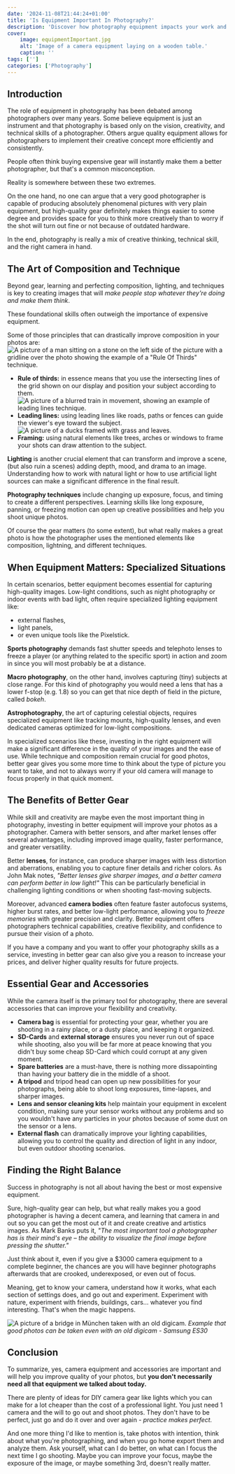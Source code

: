 ```yaml
---
date: '2024-11-08T21:44:24+01:00'
title: 'Is Equipment Important In Photography?'
description: 'Discover how photography equipment impacts your work and if it’s crucial for capturing great images.'
cover:
    image: equipmentImportant.jpg
    alt: 'Image of a camera equipment laying on a wooden table.'
    caption: ''
tags: ['']
categories: ['Photography']
---
```


## Introduction
The role of equipment in photography has been debated among photographers over many years. Some believe equipment is just an instrument and that photography is based only on the vision, creativity, and technical skills of a photographer. Others argue quality equipment allows for photographers to implement their creative concept more efficiently and consistently. 

People often think buying expensive gear will instantly make them a better photographer, but that's a common misconception.

Reality is somewhere between these two extremes. 

On the one hand, no one can argue that a very good photographer is capable of producing absolutely phenomenal pictures with very plain equipment, but high-quality gear definitely makes things easier to some degree and provides space for you to think more creatively than to worry if the shot will turn out fine or not because of outdated hardware. 

In the end, photography is really a mix of creative thinking, technical skill, and the right camera in hand.

## The Art of Composition and Technique

Beyond gear, learning and perfecting composition, lighting, and techniques is key to creating images that will *make people stop whatever they're doing and make them think*.

These foundational skills often outweigh the importance of expensive equipment.

Some of those principles that can drastically improve composition in your photos are:
![A picture of a man sitting on a stone on the left side of the picture with a gridline over the photo showing the example of a "Rule Of Thirds" technique.](/ruleOfThirds.png)
- **Rule of thirds:** in essence means that you use the intersecting lines of the grid shown on our display and position your subject according to them.
![A picture of a blurred train in movement, showing an example of leading lines technique.](/leadingLines2.png)
- **Leading lines:** using leading lines like roads, paths or fences can guide the viewer's eye toward the subject.
![A picture of a ducks framed with grass and leaves.](/framing.jpg)
- **Framing:** using natural elements like trees, arches or windows to frame your shots can draw attention to the subject. 

**Lighting** is another crucial element that can transform and improve a scene, (but also ruin a scenes) adding depth, mood, and drama to an image. Understanding how to work with natural light or how to use artificial light sources can make a significant difference in the final result.

**Photography techniques** include changing up exposure, focus, and timing to create a different perspectives. Learning skills like long exposure, panning, or freezing motion can open up creative possibilities and help you shoot unique photos.

Of course the gear matters (to some extent), but what really makes a great photo is how the photographer uses the mentioned elements like composition, lightning, and different techniques.

## When Equipment Matters: Specialized Situations
In certain scenarios, better equipment becomes essential for capturing high-quality images. Low-light conditions, such as night photography or indoor events with bad light, often require specialized lighting equipment like:
- external flashes, 
- light panels, 
- or even unique tools like the Pixelstick. 

**Sports photography** demands fast shutter speeds and telephoto lenses to freeze a player (or anything related to the specific sport) in action and zoom in since you will most probably be at a distance. 

**Macro photography**, on the other hand, involves capturing (tiny) subjects at close range. For this kind of photography you would need a lens that has a lower f-stop (e.g. 1.8) so you can get that nice depth of field in the picture, called *bokeh*. 

**Astrophotography**, the art of capturing celestial objects, requires specialized equipment like tracking mounts, high-quality lenses, and even dedicated cameras optimized for low-light compositions.

In specialized scenarios like these, investing in the right equipment will make a significant difference in the quality of your images and the ease of use. While technique and composition remain crucial for good photos, better gear gives you some more time to think about the type of picture you want to take, and not to always worry if your old camera will manage to focus properly in that quick moment.

## The Benefits of Better Gear
While skill and creativity are maybe even the most important thing in photography, investing in better equipment will improve your photos as a photographer. Camera with better sensors, and after market lenses offer several advantages, including improved image quality, faster performance, and greater versatility.

Better **lenses**, for instance, can produce sharper images with less distortion and aberrations, enabling you to capture finer details and richer colors. As John Mak notes, *"Better lenses give sharper images, and a better camera can perform better in low light!"* This can be particularly beneficial in challenging lighting conditions or when shooting fast-moving subjects.

Moreover, advanced **camera bodies** often feature faster autofocus systems, higher burst rates, and better low-light performance, allowing you to *freeze memories* with greater precision and clarity. Better equipment offers photographers technical capabilities, creative flexibility, and confidence to pursue their vision of a photo.

If you have a company and you want to offer your photography skills as a service, investing in better gear can also give you a reason to increase your prices, and deliver higher quality results for future projects.

## Essential Gear and Accessories
While the camera itself is the primary tool for photography, there are several accessories that can improve your flexibility and creativity. 

- **Camera bag** is essential for protecting your gear, whether you are shooting in a rainy place, or a dusty place, and keeping it organized. 
- **SD-Cards** and **external storage** ensures you never run out of space while shooting, also you will be far more at peace knowing that you didn't buy some cheap SD-Card which could corrupt at any given moment.
- **Spare batteries** are a must-have, there is nothing more dissapointing than having your battery die in the middle of a shoot. 
- **A tripod** and tripod head can open up new possibilities for your photographs, being able to shoot long exposures, time-lapses, and sharper images.
- **Lens and sensor cleaning kits** help maintain your equipment in excelent condition, making sure your sensor works without any problems and so you wouldn't have any particles in your photos because of some dust on the sensor or a lens.
- **External flash** can dramatically improve your lighting capabilities, allowing you to control the quality and direction of light in any indoor, but even outdoor shooting scenarios.

## Finding the Right Balance
Success in photography is not all about having the best or most expensive equipment. 

Sure, high-quality gear can help, but what really makes you a good photographer is having a decent camera, and learning that camera in and out so you can get the most out of it and create creative and artistics images. As Mark Banks puts it, *"The most important tool a photographer has is their mind's eye – the ability to visualize the final image before pressing the shutter."*

Just think about it, even if you give a $3000 camera equipment to a complete beginner, the chances are you will have beginner photographs afterwards that are crooked, underexposed, or even out of focus. 

Meaning, get to know your camera, understand how it works, what each section of settings does, and go out and experiment. Experiment with nature, experiment with friends, buildings, cars... whatever you find interesting. That's when the magic happens.

![A picture of a bridge in München taken with an old digicam.](/digiCamExample.jpg)
*Example that good photos can be taken even with an old digicam - Samsung ES30*

## Conclusion

To summarize, yes, camera equipment and accessories are important and will help you improve quality of your photos, but **you don't necessarily need all that equipment we talked about today.**

There are plenty of ideas for DIY camera gear like lights which you can make for a lot cheaper than the cost of a professional light. You just need 1 camera and the will to go out and shoot photos. They don't have to be perfect, just go and do it over and over again - *practice makes perfect.*

And one more thing I'd like to mention is, take photos with intention, think about what you're photographing, and when you go home export them and analyze them. Ask yourself, what can I do better, on what can I focus the next time I go shooting. Maybe you can improve your focus, maybe the exposure of the image, or maybe something 3rd, doesn't really matter.